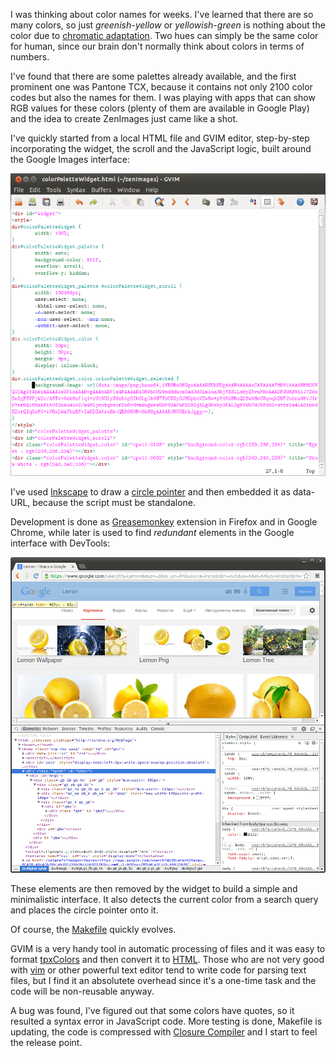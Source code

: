 I was thinking about color names for weeks. I've learned that there are so many colors, so just _greenish-yellow_ or _yellowish-green_ is nothing about the color due to [chromatic adaptation](http://en.wikipedia.org/wiki/Chromatic_adaptation). Two hues can simply be the same color for human, since our brain don't normally think about colors in terms of numbers. 

I've found that there are some palettes already available, and the first prominent one was Pantone TCX, because it contains not only 2100 color codes but also the names for them. I was playing with apps that can show RGB values for these colors (plenty of them are available in Google Play) and the idea to create ZenImages just came like a shot.

I've quickly started from a local HTML file and GVIM editor, step-by-step incorporating the widget, the scroll and the JavaScript logic, built around the Google Images interface:

![GVIM](../project_images/gvim.png?raw=true)

I've used [Inkscape](http://www.inkscape.org/) to draw a [circle pointer](https://github.com/zenimages/devart-template/blob/master/project_code/selectedColor.png) and then embedded it as data-URL, because the script must be standalone.

Development is done as [Greasemonkey](https://addons.mozilla.org/en-US/firefox/addon/greasemonkey/) extension in Firefox and in Google Chrome, while later is used to find _redundant_ elements in the Google interface with DevTools:

![DevTools](../project_images/devtools.png?raw=true)

These elements are then removed by the widget to build a simple and minimalistic interface. It also detects the current color from a search query and places the circle pointer onto it. 

Of course, the [Makefile](https://github.com/zenimages/devart-template/blob/master/project_code/Makefile) quickly evolves.

GVIM is a very handy tool in automatic processing of files and it was easy to format [tpxColors](https://github.com/zenimages/devart-template/blob/master/project_code/tpxColors) and then convert it to [HTML](https://github.com/zenimages/devart-template/blob/master/project_code/tpxColors.html). Those who are not very good with [vim](http://www.vim.org/) or other powerful text editor tend to write code for parsing text files, but I find it an absolutete overhead since it's a one-time task and the code will be non-reusable anyway.

A bug was found, I've figured out that some colors have quotes, so it resulted a syntax error in JavaScript code. More testing is done, Makefile is updating, the code is compressed with [Closure Compiler](http://closure-compiler.appspot.com/home) and I start to feel the release point.
